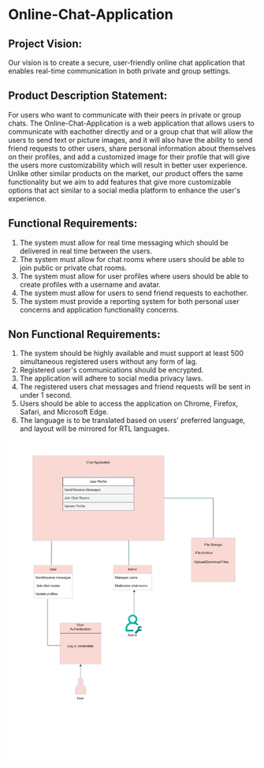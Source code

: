 # Online-Chat-Application

## Project Vision:

Our vision is to create a secure, user-friendly online chat application that enables real-time communication in both private and group settings.

## Product Description Statement:

For users who want to communicate with their peers in private or group chats. The Online-Chat-Application is a web application that allows users to communicate with eachother directly and or a group chat that will allow the users to send text or picture images, and it will also have the ability to send friend requests to other users, share personal information about themselves on their profiles, and add a customized image for their profile that will give the users more customizability which will result in better user experience. Unlike other similar products on the market, our product offers the same functionality but we aim to add features that give more customizable options that act similar to a social media platform to enhance the user's experience.

## Functional Requirements:

1. The system must allow for real time messaging which should be delivered in real time between the users.
2. The system must allow for chat rooms where users should be able to join public or private chat rooms.
3. The system must allow for user profiles where users should be able to create profiles with a username and avatar.
4. The system must allow for users to send friend requests to eachother.
5. The system must provide a reporting system for both personal user concerns and application functionality concerns.

## Non Functional Requirements:

1. The system should be highly available and must support at least 500 simultaneous registered users without any form of lag.
2. Registered user's communications should be encrypted.
3. The application will adhere to social media privacy laws.
4. The registered users chat messages and friend requests will be sent in under 1 second.
5. Users should be able to access the application on Chrome, Firefox, Safari, and Microsoft Edge.
6. The language is to be translated based on users' preferred language, and layout will be mirrored for RTL languages.

![Flow Chart](./images/flow-chart.jpg)
